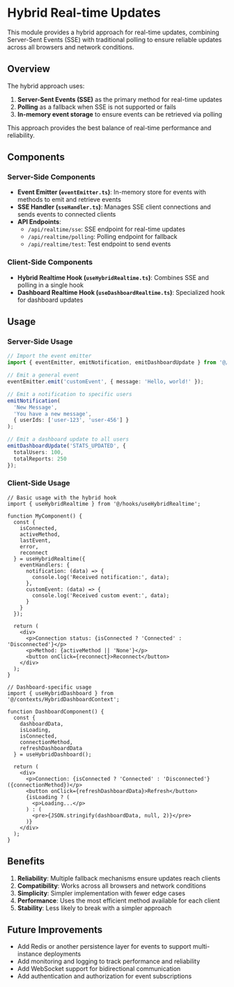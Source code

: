 # Hybrid Real-time Updates

This module provides a hybrid approach for real-time updates, combining Server-Sent Events (SSE) with traditional polling to ensure reliable updates across all browsers and network conditions.

## Overview

The hybrid approach uses:

1. **Server-Sent Events (SSE)** as the primary method for real-time updates
2. **Polling** as a fallback when SSE is not supported or fails
3. **In-memory event storage** to ensure events can be retrieved via polling

This approach provides the best balance of real-time performance and reliability.

## Components

### Server-Side Components

- **Event Emitter (`eventEmitter.ts`)**: In-memory store for events with methods to emit and retrieve events
- **SSE Handler (`sseHandler.ts`)**: Manages SSE client connections and sends events to connected clients
- **API Endpoints**:
  - `/api/realtime/sse`: SSE endpoint for real-time updates
  - `/api/realtime/polling`: Polling endpoint for fallback
  - `/api/realtime/test`: Test endpoint to send events

### Client-Side Components

- **Hybrid Realtime Hook (`useHybridRealtime.ts`)**: Combines SSE and polling in a single hook
- **Dashboard Realtime Hook (`useDashboardRealtime.ts`)**: Specialized hook for dashboard updates

## Usage

### Server-Side Usage

```typescript
// Import the event emitter
import { eventEmitter, emitNotification, emitDashboardUpdate } from '@/lib/realtime/eventEmitter';

// Emit a general event
eventEmitter.emit('customEvent', { message: 'Hello, world!' });

// Emit a notification to specific users
emitNotification(
  'New Message',
  'You have a new message',
  { userIds: ['user-123', 'user-456'] }
);

// Emit a dashboard update to all users
emitDashboardUpdate('STATS_UPDATED', {
  totalUsers: 100,
  totalReports: 250
});
```

### Client-Side Usage

```tsx
// Basic usage with the hybrid hook
import { useHybridRealtime } from '@/hooks/useHybridRealtime';

function MyComponent() {
  const {
    isConnected,
    activeMethod,
    lastEvent,
    error,
    reconnect
  } = useHybridRealtime({
    eventHandlers: {
      notification: (data) => {
        console.log('Received notification:', data);
      },
      customEvent: (data) => {
        console.log('Received custom event:', data);
      }
    }
  });

  return (
    <div>
      <p>Connection status: {isConnected ? 'Connected' : 'Disconnected'}</p>
      <p>Method: {activeMethod || 'None'}</p>
      <button onClick={reconnect}>Reconnect</button>
    </div>
  );
}
```

```tsx
// Dashboard-specific usage
import { useHybridDashboard } from '@/contexts/HybridDashboardContext';

function DashboardComponent() {
  const {
    dashboardData,
    isLoading,
    isConnected,
    connectionMethod,
    refreshDashboardData
  } = useHybridDashboard();

  return (
    <div>
      <p>Connection: {isConnected ? 'Connected' : 'Disconnected'} ({connectionMethod})</p>
      <button onClick={refreshDashboardData}>Refresh</button>
      {isLoading ? (
        <p>Loading...</p>
      ) : (
        <pre>{JSON.stringify(dashboardData, null, 2)}</pre>
      )}
    </div>
  );
}
```

## Benefits

1. **Reliability**: Multiple fallback mechanisms ensure updates reach clients
2. **Compatibility**: Works across all browsers and network conditions
3. **Simplicity**: Simpler implementation with fewer edge cases
4. **Performance**: Uses the most efficient method available for each client
5. **Stability**: Less likely to break with a simpler approach

## Future Improvements

- Add Redis or another persistence layer for events to support multi-instance deployments
- Add monitoring and logging to track performance and reliability
- Add WebSocket support for bidirectional communication
- Add authentication and authorization for event subscriptions
